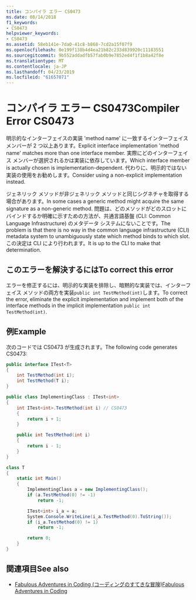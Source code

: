 ```yaml
---
title: コンパイラ エラー CS0473
ms.date: 08/14/2018
f1_keywords:
- CS0473
helpviewer_keywords:
- CS0473
ms.assetid: 58eb141e-7da0-41c8-b868-7cd2a15f07f9
ms.openlocfilehash: 0e199f138b4d4ea21b82c233d839920c11183551
ms.sourcegitcommit: 9b552addadfb57fab0b9e7852ed4f1f1b8a42f8e
ms.translationtype: MT
ms.contentlocale: ja-JP
ms.lasthandoff: 04/23/2019
ms.locfileid: "61657071"
---
```

# <a name="compiler-error-cs0473"></a><span data-ttu-id="ee027-102">コンパイラ エラー CS0473</span><span class="sxs-lookup"><span data-stu-id="ee027-102">Compiler Error CS0473</span></span>

<span data-ttu-id="ee027-103">明示的なインターフェイスの実装 'method name' に一致するインターフェイス メンバーが 2 つ以上あります。</span><span class="sxs-lookup"><span data-stu-id="ee027-103">Explicit interface implementation 'method name' matches more than one interface member.</span></span> <span data-ttu-id="ee027-104">実際にどのインターフェイス メンバーが選択されるかは実装に依存しています。</span><span class="sxs-lookup"><span data-stu-id="ee027-104">Which interface member is actually chosen is implementation-dependent.</span></span> <span data-ttu-id="ee027-105">代わりに、明示的ではない実装の使用をお勧めします。</span><span class="sxs-lookup"><span data-stu-id="ee027-105">Consider using a non-explicit implementation instead.</span></span>

<span data-ttu-id="ee027-106">ジェネリック メソッドが非ジェネリック メソッドと同じシグネチャを取得する場合があります。</span><span class="sxs-lookup"><span data-stu-id="ee027-106">In some cases a generic method might acquire the same signature as a non-generic method.</span></span> <span data-ttu-id="ee027-107">問題は、どのメソッドがどのスロットにバインドするか明確に示すための方法が、共通言語基盤 (CLI: Common Language Infrastructure) のメタデータ システムにないことです。</span><span class="sxs-lookup"><span data-stu-id="ee027-107">The problem is that there is no way in the common language infrastructure (CLI) metadata system to unambiguously state which method binds to which slot.</span></span> <span data-ttu-id="ee027-108">この決定は CLI により行われます。</span><span class="sxs-lookup"><span data-stu-id="ee027-108">It is up to the CLI to make that determination.</span></span>

## <a name="to-correct-this-error"></a><span data-ttu-id="ee027-109">このエラーを解決するには</span><span class="sxs-lookup"><span data-stu-id="ee027-109">To correct this error</span></span>

<span data-ttu-id="ee027-110">エラーを修正するには、明示的な実装を排除し、暗黙的な実装では、インターフェイス メソッドの両方を実装`public int TestMethod(int)`します。</span><span class="sxs-lookup"><span data-stu-id="ee027-110">To correct the error, eliminate the explicit implementation and implement both of the interface methods in the implicit implementation `public int TestMethod(int)`.</span></span>

## <a name="example"></a><span data-ttu-id="ee027-111">例</span><span class="sxs-lookup"><span data-stu-id="ee027-111">Example</span></span>

<span data-ttu-id="ee027-112">次のコードでは CS0473 が生成されます。</span><span class="sxs-lookup"><span data-stu-id="ee027-112">The following code generates CS0473:</span></span>

```csharp
public interface ITest<T>
{
    int TestMethod(int i);
    int TestMethod(T i);
}

public class ImplementingClass : ITest<int>
{
    int ITest<int>.TestMethod(int i) // CS0473
    {
        return i + 1;
    }

    public int TestMethod(int i)
    {
        return i - 1;
    }
}

class T
{
    static int Main()
    {
        ImplementingClass a = new ImplementingClass();
        if (a.TestMethod(0) != -1)
            return -1;

        ITest<int> i_a = a;
        System.Console.WriteLine(i_a.TestMethod(0).ToString());
        if (i_a.TestMethod(0) != 1)
            return -1;

        return 0;
    }
}
```

## <a name="see-also"></a><span data-ttu-id="ee027-113">関連項目</span><span class="sxs-lookup"><span data-stu-id="ee027-113">See also</span></span>

- [<span data-ttu-id="ee027-114">Fabulous Adventures in Coding (コーディングのすてきな冒険)</span><span class="sxs-lookup"><span data-stu-id="ee027-114">Fabulous Adventures in Coding</span></span>](https://blogs.msdn.com/ericlippert/archive/2006/04/06/570126.aspx)
